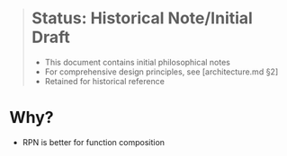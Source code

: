 > # Status: Historical Note/Initial Draft
> - This document contains initial philosophical notes
> - For comprehensive design principles, see [architecture.md §2]
> - Retained for historical reference

# Why?

- RPN is better for function composition

